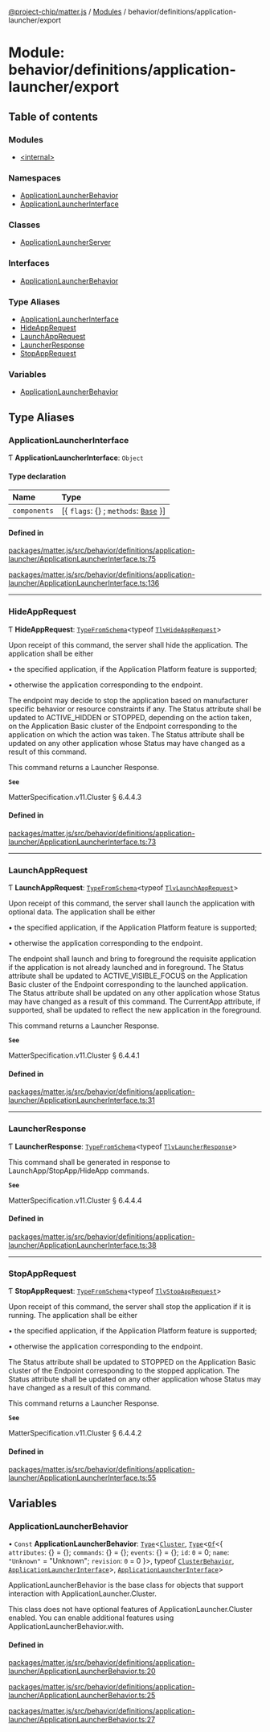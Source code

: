 [@project-chip/matter.js](../README.md) / [Modules](../modules.md) / behavior/definitions/application-launcher/export

# Module: behavior/definitions/application-launcher/export

## Table of contents

### Modules

- [\<internal\>](behavior_definitions_application_launcher_export._internal_.md)

### Namespaces

- [ApplicationLauncherBehavior](behavior_definitions_application_launcher_export.ApplicationLauncherBehavior.md)
- [ApplicationLauncherInterface](behavior_definitions_application_launcher_export.ApplicationLauncherInterface.md)

### Classes

- [ApplicationLauncherServer](../classes/behavior_definitions_application_launcher_export.ApplicationLauncherServer.md)

### Interfaces

- [ApplicationLauncherBehavior](../interfaces/behavior_definitions_application_launcher_export.ApplicationLauncherBehavior-1.md)

### Type Aliases

- [ApplicationLauncherInterface](behavior_definitions_application_launcher_export.md#applicationlauncherinterface)
- [HideAppRequest](behavior_definitions_application_launcher_export.md#hideapprequest)
- [LaunchAppRequest](behavior_definitions_application_launcher_export.md#launchapprequest)
- [LauncherResponse](behavior_definitions_application_launcher_export.md#launcherresponse)
- [StopAppRequest](behavior_definitions_application_launcher_export.md#stopapprequest)

### Variables

- [ApplicationLauncherBehavior](behavior_definitions_application_launcher_export.md#applicationlauncherbehavior)

## Type Aliases

### ApplicationLauncherInterface

Ƭ **ApplicationLauncherInterface**: `Object`

#### Type declaration

| Name | Type |
| :------ | :------ |
| `components` | [\{ `flags`: {} ; `methods`: [`Base`](../interfaces/behavior_definitions_application_launcher_export.ApplicationLauncherInterface.Base.md)  }] |

#### Defined in

[packages/matter.js/src/behavior/definitions/application-launcher/ApplicationLauncherInterface.ts:75](https://github.com/project-chip/matter.js/blob/558e12c94a201592c28c7bc0743705360b3e5ca6/packages/matter.js/src/behavior/definitions/application-launcher/ApplicationLauncherInterface.ts#L75)

[packages/matter.js/src/behavior/definitions/application-launcher/ApplicationLauncherInterface.ts:136](https://github.com/project-chip/matter.js/blob/558e12c94a201592c28c7bc0743705360b3e5ca6/packages/matter.js/src/behavior/definitions/application-launcher/ApplicationLauncherInterface.ts#L136)

___

### HideAppRequest

Ƭ **HideAppRequest**: [`TypeFromSchema`](tlv_export.md#typefromschema)\<typeof [`TlvHideAppRequest`](cluster_export.ApplicationLauncher.md#tlvhideapprequest)\>

Upon receipt of this command, the server shall hide the application. The application shall be either

  • the specified application, if the Application Platform feature is supported;

  • otherwise the application corresponding to the endpoint.

The endpoint may decide to stop the application based on manufacturer specific behavior or resource constraints if
any. The Status attribute shall be updated to ACTIVE_HIDDEN or STOPPED, depending on the action taken, on the
Application Basic cluster of the Endpoint corresponding to the application on which the action was taken. The Status
attribute shall be updated on any other application whose Status may have changed as a result of this command.

This command returns a Launcher Response.

**`See`**

MatterSpecification.v11.Cluster § 6.4.4.3

#### Defined in

[packages/matter.js/src/behavior/definitions/application-launcher/ApplicationLauncherInterface.ts:73](https://github.com/project-chip/matter.js/blob/558e12c94a201592c28c7bc0743705360b3e5ca6/packages/matter.js/src/behavior/definitions/application-launcher/ApplicationLauncherInterface.ts#L73)

___

### LaunchAppRequest

Ƭ **LaunchAppRequest**: [`TypeFromSchema`](tlv_export.md#typefromschema)\<typeof [`TlvLaunchAppRequest`](cluster_export.ApplicationLauncher.md#tlvlaunchapprequest)\>

Upon receipt of this command, the server shall launch the application with optional data. The application shall be
either

  • the specified application, if the Application Platform feature is supported;

  • otherwise the application corresponding to the endpoint.

The endpoint shall launch and bring to foreground the requisite application if the application is not already
launched and in foreground. The Status attribute shall be updated to ACTIVE_VISIBLE_FOCUS on the Application Basic
cluster of the Endpoint corresponding to the launched application. The Status attribute shall be updated on any
other application whose Status may have changed as a result of this command. The CurrentApp attribute, if supported,
shall be updated to reflect the new application in the foreground.

This command returns a Launcher Response.

**`See`**

MatterSpecification.v11.Cluster § 6.4.4.1

#### Defined in

[packages/matter.js/src/behavior/definitions/application-launcher/ApplicationLauncherInterface.ts:31](https://github.com/project-chip/matter.js/blob/558e12c94a201592c28c7bc0743705360b3e5ca6/packages/matter.js/src/behavior/definitions/application-launcher/ApplicationLauncherInterface.ts#L31)

___

### LauncherResponse

Ƭ **LauncherResponse**: [`TypeFromSchema`](tlv_export.md#typefromschema)\<typeof [`TlvLauncherResponse`](cluster_export.ApplicationLauncher.md#tlvlauncherresponse)\>

This command shall be generated in response to LaunchApp/StopApp/HideApp commands.

**`See`**

MatterSpecification.v11.Cluster § 6.4.4.4

#### Defined in

[packages/matter.js/src/behavior/definitions/application-launcher/ApplicationLauncherInterface.ts:38](https://github.com/project-chip/matter.js/blob/558e12c94a201592c28c7bc0743705360b3e5ca6/packages/matter.js/src/behavior/definitions/application-launcher/ApplicationLauncherInterface.ts#L38)

___

### StopAppRequest

Ƭ **StopAppRequest**: [`TypeFromSchema`](tlv_export.md#typefromschema)\<typeof [`TlvStopAppRequest`](cluster_export.ApplicationLauncher.md#tlvstopapprequest)\>

Upon receipt of this command, the server shall stop the application if it is running. The application shall be either

  • the specified application, if the Application Platform feature is supported;

  • otherwise the application corresponding to the endpoint.

The Status attribute shall be updated to STOPPED on the Application Basic cluster of the Endpoint corresponding to
the stopped application. The Status attribute shall be updated on any other application whose Status may have
changed as a result of this command.

This command returns a Launcher Response.

**`See`**

MatterSpecification.v11.Cluster § 6.4.4.2

#### Defined in

[packages/matter.js/src/behavior/definitions/application-launcher/ApplicationLauncherInterface.ts:55](https://github.com/project-chip/matter.js/blob/558e12c94a201592c28c7bc0743705360b3e5ca6/packages/matter.js/src/behavior/definitions/application-launcher/ApplicationLauncherInterface.ts#L55)

## Variables

### ApplicationLauncherBehavior

• `Const` **ApplicationLauncherBehavior**: [`Type`](../interfaces/behavior_cluster_export.ClusterBehavior.Type.md)\<[`Cluster`](../interfaces/cluster_export.ApplicationLauncher.Cluster.md), [`Type`](../interfaces/behavior_cluster_export.ClusterBehavior.Type.md)\<[`Of`](../interfaces/cluster_export.ClusterType.Of.md)\<\{ `attributes`: {} = \{}; `commands`: {} = \{}; `events`: {} = \{}; `id`: ``0`` = 0; `name`: ``"Unknown"`` = "Unknown"; `revision`: ``0`` = 0 }\>, typeof [`ClusterBehavior`](behavior_cluster_export.ClusterBehavior.md), [`ApplicationLauncherInterface`](behavior_definitions_application_launcher_export.md#applicationlauncherinterface)\>, [`ApplicationLauncherInterface`](behavior_definitions_application_launcher_export.md#applicationlauncherinterface)\>

ApplicationLauncherBehavior is the base class for objects that support interaction with ApplicationLauncher.Cluster.

This class does not have optional features of ApplicationLauncher.Cluster enabled. You can enable additional
features using ApplicationLauncherBehavior.with.

#### Defined in

[packages/matter.js/src/behavior/definitions/application-launcher/ApplicationLauncherBehavior.ts:20](https://github.com/project-chip/matter.js/blob/558e12c94a201592c28c7bc0743705360b3e5ca6/packages/matter.js/src/behavior/definitions/application-launcher/ApplicationLauncherBehavior.ts#L20)

[packages/matter.js/src/behavior/definitions/application-launcher/ApplicationLauncherBehavior.ts:25](https://github.com/project-chip/matter.js/blob/558e12c94a201592c28c7bc0743705360b3e5ca6/packages/matter.js/src/behavior/definitions/application-launcher/ApplicationLauncherBehavior.ts#L25)

[packages/matter.js/src/behavior/definitions/application-launcher/ApplicationLauncherBehavior.ts:27](https://github.com/project-chip/matter.js/blob/558e12c94a201592c28c7bc0743705360b3e5ca6/packages/matter.js/src/behavior/definitions/application-launcher/ApplicationLauncherBehavior.ts#L27)
